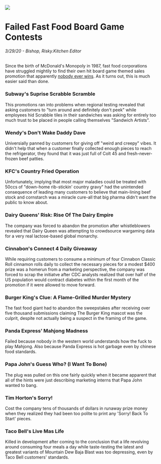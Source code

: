 <img class="hero-image" src="/assets/posts/board-game-ideas-hero.jpg" />

# Failed Fast Food Board Game Contests
###### 3/29/20 - Bishop, Risky.Kitchen Editor

Since the birth of McDonald's Monopoly in 1987, fast food corporations have struggled mightily to find their own hit board game themed sales promotion that apparently <a href="https://www.cnbc.com/2020/02/07/how-mcmillions-scam-rigged-the-mcdonalds-monopoly-game.html" title="But hey, an excuse to eat McDonalds every day for a month is an excuse to eat McDonalds every day for a month, right?" target="_blank">nobody ever wins</a>. As it turns out, this is much easier said than done.

### Subway's Suprise Scrabble Scramble
This promotions ran into problems when regional testing revealed that asking customers to "turn around and definitely don't peek" while employees hid Scrabble tiles in their sandwiches was asking for entirely too much trust to be placed in people calling themselves "Sandwich Artists".

### Wendy's Don't Wake Daddy Dave
Universially panned by customers for giving off "weird and creepy" vibes. It didn't help that when a customer finally collected enough pieces to reach the refrigerator, they found that it was just full of Colt 45 and fresh-never-frozen beef patties.

### KFC's Country Fried Operation
Unfortunately, implying that most major maladies could be treated with 50ccs of "down-home rib-stickin' country gravy" had the unintended consequence of leading many customers to believe that main-lining beef stock and cornstarch was a miracle cure-all that big pharma didn't want the public to know about. 

### Dairy Queens' Risk: Rise Of The Dairy Empire
The company was forced to abandon the promotion after whistleblowers revealed that Dairy Queen was attempting to crowdsource wargaming data for a very real lactose-based global monarchy.

### Cinnabon's Connect 4 Daily Giveaway
While requiring customers to consume a minimum of four Cinnabon Classic Roll cinnamon rolls daily to collect the necessary pieces for a modest $400 prize was a homerun from a marketing perspective, the company was forced to scrap the initiatve after CDC analysts realized that over half of the US population would contract diabetes within the first month of the promotion if it were allowed to move forward. 

### Burger King's Clue: A Flame-Grilled Murder Mystery
The fast food giant had to abandon the sweepstakes after receiving over five thousand submissions claiming The Burger King mascot was the culprit, despite not actually being a suspect in the framing of the game.

### Panda Express' Mahjong Madness
Failed because nobody in the western world understands how the fuck to play Mahjong. Also because Panda Express is hot garbage even by chinese food standards.

### Papa John's Guess Who? (I Want To Bone)
The plug was pulled on this one fairly quickly when it became apparent that all of the hints were just describing marketing interns that Papa John wanted to bang. 

### Tim Horton's Sorry!
Cost the company tens of thousands of dollars in runaway prize money when they realized they had been too polite to print any 'Sorry! Back To Start' pieces.

### Taco Bell's Live Mas Life
Killed in development after coming to the conclusion that a life revolving around consuming four meals a day while taste-testing the latest and greatest variants of Mountain Dew Baja Blast was too depressing, even by Taco Bell customers' standards.